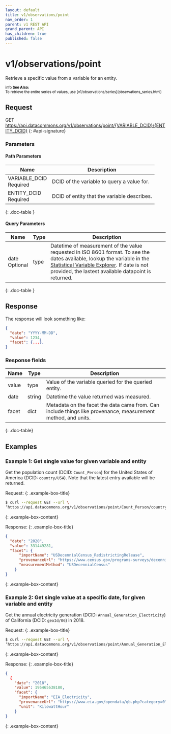 ```yaml
---
layout: default
title: v1/observations/point
nav_order: 1
parent: v1 REST API
grand_parent: API
has_children: true
published: false
---
```


# v1/observations/point

Retrieve a specific value from a variable for an entity.

<div markdown="span" class="alert alert-warning" role="alert" style="color:black; font-size: 0.8em">
    <span class="material-icons md-16">info </span><b>See Also:</b><br />
    To retrieve the entire series of values, use [v1/observations/series](observations_series.html)
</div>

## Request


GET https://api.datacommons.org/v1/observations/point/{VARIABLE_DCID}/{ENTITY_DCID}
{: #api-signature}

<script src="/assets/js/syntax_highlighting.js"></script>

### Parameters

#### Path Parameters

| Name                                                | Description                   |
| --------------------------------------------------- | ----------------------------- |
| VARIABLE_DCID <br /> <required-tag>Required</required-tag> | DCID of the variable to query a value for. |
| ENTITY_DCID <br /> <required-tag>Required</required-tag> | DCID of entity that the variable describes. |
{: .doc-table }

#### Query Parameters

| Name                                               | Type | Description               |
| -------------------------------------------------- | ---- | ------------------------- |
| date <br /> <optional-tag>Optional</optional-tag> | type | Datetime of  measurement of the value requested in ISO 8601 format. To see the dates available, lookup the variable in the [Statistical Variable Explorer](https://datacommons.org/tools/statvar). If date is not provided, the lastest available datapoint is returned.  |
{: .doc-table }

## Response

The response will look something like:

```json
{
  "date": "YYYY-MM-DD",
  "value": 1234,
  "facet": {...},
}
```

### Response fields

| Name     | Type   | Description                |
| -------- | ------ | -------------------------- |
| value    | type   | Value of the variable queried for the queried entity. |
| date     | string | Datetime the value returned was measured. |
| facet    | dict   | Metadata on the facet the data came from. Can include things like provenance, measurement method, and units. |
{: .doc-table}

## Examples

### Example 1: Get single value for given variable and entity

Get the population count (DCID: `Count_Person`) for the United States of America (DCID: `country/USA`). Note that the latest entry available will be returned.

Request:
{: .example-box-title}
```bash
$ curl --request GET --url \ 
‘https://api.datacommons.org/v1/observations/point/Count_Person/country/USA’
```
{: .example-box-content}

Response:
{: .example-box-title}
```json
{
  "date": "2020",
  "value": 331449281,
  "facet": {
      "importName": "USDecennialCensus_RedistrictingRelease",
      "provenanceUrl": "https://www.census.gov/programs-surveys/decennial-census/about/rdo/summary-files.html",
      "measurementMethod": "USDecennialCensus"
    }
}
```
{: .example-box-content}


### Example 2: Get single value at a **specific date**, for given variable and entity

Get the annual electricity generation (DCID: `Annual_Generation_Electricity`) of California (DCID: `geoId/06`) in 2018.

Request:
{: .example-box-title}
```bash
$ curl --request GET --url \ 
‘https://api.datacommons.org/v1/observations/point/Annual_Generation_Electricity/geoId/06&date=2018’
```
{: .example-box-content}

Response:
{: .example-box-title}
```json
{
  {
    "date": "2018",
    "value": 195465638180,
    "facet": {
      "importName": "EIA_Electricity",
      "provenanceUrl": "https://www.eia.gov/opendata/qb.php?category=0",
      "unit": "KilowattHour"
    }
}
```
{: .example-box-content}
